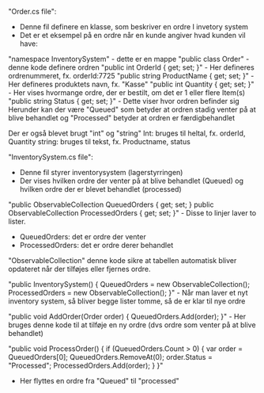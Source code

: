 "Order.cs file":
- Denne fil definere en klasse, som beskriver en ordre I invetory system
- Det er et eksempel på en ordre når en kunde angiver hvad kunden vil have:


"namespace InventorySystem" - dette er en mappe
"public class Order" - denne kode definere ordren
"public int OrderId { get; set; }" - Her defineres ordrenummeret, fx. orderId:7725
"public string ProductName { get; set; }" - Her defineres produktets navn, fx. "Kasse"
"public int Quantity { get; set; }" - Her vises hvormange ordre, der er bestilt, om det er 1 eller flere Item(s)
"public string Status { get; set; }" - Dette viser hvor ordren befinder sig
Herunder kan der være "Queued" som betyder at ordren stadig venter på at blive behandlet og "Processed" betyder at ordren er færdigbehandlet

Der er også blevet brugt "int" og "string"
Int: bruges til heltal, fx. orderId, Quantity
string: bruges til tekst, fx. Productname, status



"InventorySystem.cs file":
- Denne fil styrer inventorysystem (lagerstyrringen)
- Der vises hvilken ordre der venter på at blive behandlet (Queued) og hvilken ordre der er blevet behandlet (processed)

"public ObservableCollection<Order> QueuedOrders { get; set; }
public ObservableCollection<Order> ProcessedOrders { get; set; }" - Disse to linjer laver to lister. 
- QueuedOrders: det er ordre der venter
- ProcessedOrders: det er ordre derer behandlet

"ObservableCollection" denne kode sikre at tabellen automatisk bliver opdateret når der tilføjes eller fjernes ordre. 

"public InventorySystem()
{
    QueuedOrders = new ObservableCollection<Order>();
    ProcessedOrders = new ObservableCollection<Order>();
}" - Når man laver et nyt inventory system, så bliver begge lister tomme, så de er klar til nye ordre


"public void AddOrder(Order order)
{
    QueuedOrders.Add(order);
}" - Her bruges denne kode til at tilføje en ny ordre (dvs ordre som venter på at blive behandlet)


"public void ProcessOrder()
{
    if (QueuedOrders.Count > 0)
    {
        var order = QueuedOrders[0];
        QueuedOrders.RemoveAt(0);
        order.Status = "Processed";
        ProcessedOrders.Add(order);
    }
}"
- Her flyttes en ordre fra "Queued" til "processed"


